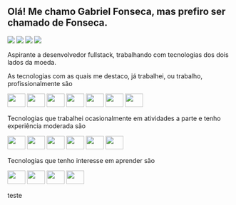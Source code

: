 ## Olá! Me chamo Gabriel Fonseca, mas prefiro ser chamado de Fonseca.

[![](https://img.shields.io/badge/linkedin-%230077B5.svg?style=for-the-badge&logo=linkedin)](https://www.linkedin.com/in/gabriel-fonseca-410471226/)
[![](https://img.shields.io/badge/-Unifor%20carreiras-blue?style=for-the-badge)](https://unifor-csm.symplicity.com/profiles/gabriel.fonsecafeitosaaquinof)
[![](https://img.shields.io/badge/-Beecrowd-yellow?style=for-the-badge)](https://www.beecrowd.com.br/judge/pt/profile/519582)
[![](https://img.shields.io/badge/-Email-red?style=for-the-badge)](mailto:gabrielfonseca@edu.unifor.br)

Aspirante a desenvolvedor fullstack, trabalhando com tecnologias dos dois lados da moeda.

As tecnologias com as quais me destaco, já trabalhei, ou trabalho, profissionalmente são

<div style="display: inline_block">
  <img height="30" width="40" src="https://cdn.jsdelivr.net/gh/devicons/devicon/icons/java/java-original.svg" />
  <img height="30" width="40" src="https://cdn.jsdelivr.net/gh/devicons/devicon/icons/spring/spring-original.svg" />
  <img height="30" width="40" src="https://cdn.jsdelivr.net/gh/devicons/devicon/icons/postgresql/postgresql-original.svg" />
  <img height="30" width="40" src="https://cdn.jsdelivr.net/gh/devicons/devicon/icons/linux/linux-original.svg" />
  <img height="30" width="40" src="https://cdn.jsdelivr.net/gh/devicons/devicon/icons/html5/html5-original.svg" />
  <img height="30" width="40" src="https://cdn.jsdelivr.net/gh/devicons/devicon/icons/css3/css3-original.svg" />
  <img height="30" width="40" src="https://cdn.jsdelivr.net/gh/devicons/devicon/icons/javascript/javascript-original.svg" />
</div>

Tecnologias que trabalhei ocasionalmente em atividades a parte e tenho experiência moderada são

<div style="display: inline_block">
  <img height="30" width="40" src="https://cdn.jsdelivr.net/gh/devicons/devicon/icons/react/react-original.svg" />
  <img height="30" width="40" src="https://cdn.jsdelivr.net/gh/devicons/devicon/icons/express/express-original.svg" />
  <img height="30" width="40" src="https://cdn.jsdelivr.net/gh/devicons/devicon/icons/nodejs/nodejs-original.svg" />
  <img height="30" width="40" src="https://cdn.jsdelivr.net/gh/devicons/devicon/icons/kotlin/kotlin-original.svg" />
  <img height="30" width="40" src="https://cdn.jsdelivr.net/gh/devicons/devicon/icons/android/android-original.svg" />
  <img height="30" width="40" src="https://cdn.jsdelivr.net/gh/devicons/devicon/icons/godot/godot-original.svg" />
</div>

Tecnologias que tenho interesse em aprender são

<div style="display: inline_block">
  <img height="30" width="40" src="https://cdn.jsdelivr.net/gh/devicons/devicon/icons/csharp/csharp-original.svg" />
  <img height="30" width="40" src="https://cdn.jsdelivr.net/gh/devicons/devicon/icons/dot-net/dot-net-original.svg" />
  <img height="30" width="40" src="https://cdn.jsdelivr.net/gh/devicons/devicon/icons/python/python-original.svg" />
  <img height="30" width="40" src="https://cdn.jsdelivr.net/gh/devicons/devicon/icons/rust/rust-plain.svg" />
</div>

teste 